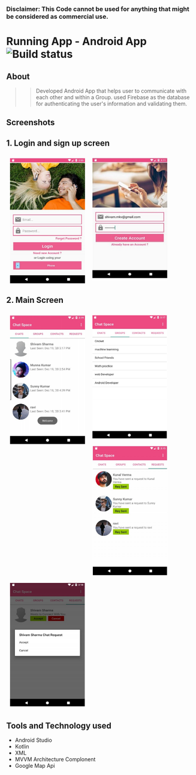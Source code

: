 ### Disclaimer: This Code cannot be used for anything that might be considered as commercial use.

# Running App - Android App ![Build status](https://github.com/wallabag/android-app/workflows/CI/badge.svg?branch=master)
## About
>> Developed Android App that helps user to communicate with each other and within a Group.
>> used Firebase as the database for authenticating the user's information and validating them.
## Screenshots
## 1. Login and sign up screen
[<img src="https://github.com/munna00mkv/Chat-Space/blob/master/screenshot/Screenshot%202021-07-25%20104922.jpg" align="left"
width="200"
    hspace="10" vspace="10">](https://github.com/munna00mkv/Chat-Space/blob/master/screenshot/Screenshot%202021-07-25%20104922.jpg)
[<img src="https://github.com/munna00mkv/Chat-Space/blob/master/screenshot/login2.jpg" align="center"
width="200"
      hspace="10" vspace="10">](https://github.com/munna00mkv/Chat-Space/blob/master/screenshot/login2.jpg)
      
## 2. Main Screen
[<img src="https://github.com/munna00mkv/Chat-Space/blob/master/screenshot/main_screen.jpg" align="left"
width="200"
    hspace="10" vspace="10">](https://github.com/munna00mkv/Chat-Space/blob/master/screenshot/main_screen.jpg)

[<img src="https://github.com/munna00mkv/Chat-Space/blob/master/screenshot/main_screen2.jpg" align="left"
width="200"
    hspace="10" vspace="10">](https://github.com/munna00mkv/Chat-Space/blob/master/screenshot/main_screen2.jpg)

[<img src="https://github.com/munna00mkv/Chat-Space/blob/master/screenshot/main-screen3.jpg" align="left"
width="200"
    hspace="10" vspace="10">](https://github.com/munna00mkv/Chat-Space/blob/master/screenshot/main-screen3.jpg)

[<img src="https://github.com/munna00mkv/Chat-Space/blob/master/screenshot/main-screen4.jpg" align="center"
width="200"
    hspace="10" vspace="10">](https://github.com/munna00mkv/Chat-Space/blob/master/screenshot/main-screen4.jpg)

## Tools and Technology used
- Android Studio
- Kotlin
- XML
- MVVM Architecture Complonent
- Google Map Api
    






